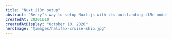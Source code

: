 ```yaml
---
title: "Nuxt i18n setup"
abstract: "Berry's way to setup Nuxt.js with its outstanding i18n module and easily build a multilingual website"
createdAt: 20201010
createdAtDisplay: "October 10, 2020"
heroImage: "@images/halifax-cruise-ship.jpg"
---
```

